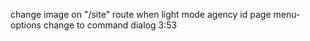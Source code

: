 change image on "/site" route when light mode
agency id page menu-options change to command dialog
3:53
